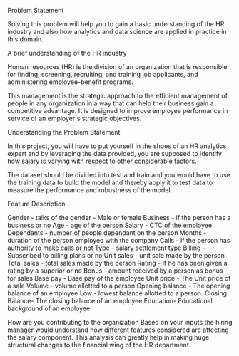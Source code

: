 Problem Statement

Solving this problem will help you to gain a basic understanding of the HR industry and also how analytics and data science are applied in practice in this domain.

A brief understanding of the HR industry

Human resources (HR) is the division of an organization that is responsible for finding, screening, recruiting, and training job applicants, and administering employee-benefit programs.

This management is the strategic approach to the efficient management of people in any organization in a way that can help their business gain a competitive advantage. It is designed to improve employee performance in service of an employer's strategic objectives.

Understanding the Problem Statement

In this project, you will have to put yourself in the shoes of an HR analytics expert and by leveraging the data provided, you are supposed to identify how salary is varying with respect to other considerable factors.

The dataset should be divided into test and train and you would have to use the training data to build the model and thereby apply it to test data to measure the performance and robustness of the model.


Feature Description

Gender - talks of the gender - Male or female
Business - if the person has a business or no
Age - age of the person
Salary - CTC of the employee
Dependants - number of people dependant on the person
Months - duration of the person employed with the company
Calls - if the person has authority to make calls or not
Type - salary settlement type
Billing - Subscribed to billing plans or no
Unit sales - unit sale made by the person
Total sales - total sales made by the person
Rating - If he has been given a rating by a superior or no
Bonus - amount received by a person as bonus for sales
Base pay - Base pay of the employee
Unit price - The Unit price of a sale
Volume - volume allotted to a person
Opening balance - The opening balance of an employee
Low - lowest balance allotted to a person.
Closing Balance- The closing balance of an employee
Education- Educational background of an employee


How are you contributing to the organization
Based on your inputs the hiring manager would understand how different features considered are affecting the salary component. This analysis can greatly help in making huge structural changes to the financial wing of the HR department.



